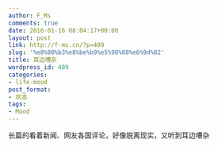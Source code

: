 ```yaml
---
author: F_Ms
comments: true
date: 2016-01-16 08:04:17+00:00
layout: post
link: http://f-ms.cn/?p=409
slug: '%e8%80%b3%e8%be%b9%e5%98%88%e6%9d%82'
title: 耳边嘈杂
wordpress_id: 409
categories:
- life-mood
post_format:
- 状态
tags:
- Mood
---
```


长篇的看着新闻、网友各国评论，好像脱离现实，又听到耳边嘈杂
